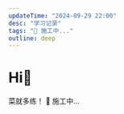 ```yaml
---
updateTime: "2024-09-29 22:00"
desc: "学习记录"
tags: "🚧 施工中..."
outline: deep
---
```


# Hi👋

菜就多练！
🚧 施工中...
